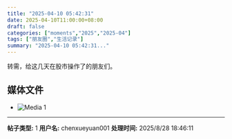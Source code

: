 ```yaml
---
title: "2025-04-10 05:42:31"
date: 2025-04-10T11:00:00+08:00
draft: false
categories: ["moments","2025","2025-04"]
tags: ["朋友圈","生活记录"]
summary: "2025-04-10 05:42:31..."
---
```


转需，给这几天在股市操作了的朋友们。

## 媒体文件

- ![Media 1](/Moments/photos/2025-04-10/202504100542310.jpg)

---

**帖子类型:** 1
**用户名:** chenxueyuan001
**处理时间:** 2025/8/28 18:46:11